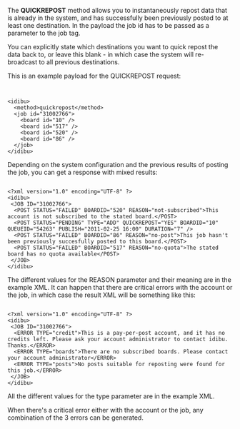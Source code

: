 <p>The <strong>QUICKREPOST</strong> method allows you to instantaneously repost data that is already in the system, and has successfully been previously posted to at least one destination. In the payload the job id has to be passed as a parameter to the job tag.</p>
<p>You can explicitly state which destinations you want to quick repost the data back to, or leave this blank - in which case the system will re-broadcast to all previous destinations.</p>
<p>This is an example payload for the QUICKREPOST request:</p>
<pre>
<code>
<?xml version="1.0" encoding="UTF-8"?>
&lt;idibu&gt;
&nbsp;&nbsp;&lt;method&gt;quickrepost&lt;/method&gt;
&nbsp;&nbsp;&lt;job id=&quot;31002766&quot;&gt;
&nbsp;&nbsp;&nbsp;&nbsp;&lt;board id=&quot;10&quot; /&gt;
&nbsp;&nbsp;&nbsp;&nbsp;&lt;board id=&quot;517&quot; /&gt;
&nbsp;&nbsp;&nbsp;&nbsp;&lt;board id=&quot;520&quot; /&gt;
&nbsp;&nbsp;&nbsp;&nbsp;&lt;board id=&quot;86&quot; /&gt;
&nbsp;&nbsp;&lt;/job&gt;
&lt;/idibu&gt;
</code></pre>
<p>Depending on the system configuration and the previous results of posting the job, you can get a response with mixed results:</p>
<pre>
<code>
&lt;?xml version=&quot;1.0&quot; encoding=&quot;UTF-8&quot; ?&gt;
&lt;idibu&gt;
&nbsp;&lt;JOB ID=&quot;31002766&quot;&gt;
&nbsp;&nbsp;&lt;POST STATUS=&quot;FAILED&quot; BOARDID=&quot;520&quot; REASON=&quot;not-subscribed&quot;&gt;This account is not subscribed to the stated board.&lt;/POST&gt;
&nbsp;&nbsp;&lt;POST STATUS=&quot;PENDING&quot; TYPE=&quot;ADD&quot; QUICKREPOST=&quot;YES&quot; BOARDID=&quot;10&quot; QUEUEID=&quot;54263&quot; PUBLISH=&quot;2011-02-25 16:00&quot; DURATION=&quot;7&quot; /&gt;
&nbsp;&nbsp;&lt;POST STATUS=&quot;FAILED&quot; BOARDID=&quot;86&quot; REASON=&quot;no-post&quot;&gt;This job hasn&#39;t been previously succesfully posted to this board.&lt;/POST&gt;
&nbsp;&nbsp;&lt;POST STATUS=&quot;FAILED&quot; BOARDID=&quot;517&quot; REASON=&quot;no-quota&quot;&gt;The stated board has no quota available&lt;/POST&gt;
&nbsp;&lt;/JOB&gt;
&lt;/idibu&gt;
</code></pre>
<p>The different values for the REASON parameter and their meaning are in the example XML. It can happen that there are critical errors with the account or the job, in which case the result XML will be something like this:</p>
<pre>
<code>
&lt;?xml version=&quot;1.0&quot; encoding=&quot;UTF-8&quot; ?&gt;
&lt;idibu&gt;
&nbsp;&lt;JOB ID=&quot;31002766&quot;&gt;
&nbsp;&nbsp;&lt;ERROR TYPE=&quot;credit&quot;&gt;This is a pay-per-post account, and it has no credits left. Please ask your account administrator to contact idibu. Thanks.&lt;/ERROR&gt;
&nbsp;&nbsp;&lt;ERROR TYPE=&quot;boards&quot;&gt;There are no subscribed boards. Please contact your account administrator&lt;/ERROR&gt;
&nbsp;&nbsp;&lt;ERROR TYPE=&quot;posts&quot;&gt;No posts suitable for reposting were found for this job.&lt;/ERROR&gt;
&nbsp;&lt;/JOB&gt;
&lt;/idibu&gt;
</code></pre>
<p>All the different values for the type parameter are in the example XML.</p>
<p>When there&#39;s a critical error either with the account or the job, any combination of the 3 errors can be generated.</p>

